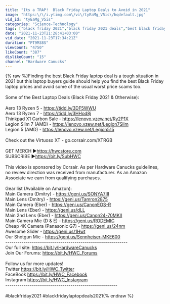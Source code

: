 ```yaml
---
title: "Its a TRAP!  Black Friday Laptop Deals to Avoid in 2021"
image: "https:\/\/i.ytimg.com\/vi\/tyEaMg_V5is\/hqdefault.jpg"
vid_id: "tyEaMg_V5is"
categories: "Science-Technology"
tags: ["black friday 2021","black friday 2021 deals","best black friday deals 2021"]
date: "2021-11-23T21:28:41+03:00"
vid_date: "2021-11-23T17:34:21Z"
duration: "PT9M38S"
viewcount: "4750"
likeCount: "387"
dislikeCount: "15"
channel: "Hardware Canucks"
---
```

{% raw %}Finding the best Black Friday laptop deal is a tough situation in 2021 but this laptop buyers guide should help you find the best Black Friday laptop prices and avoid some of the usual worst price scams too.  <br /><br />Some of the Best Laptop Deals (Black Friday 2021 &amp; Otherwise):<br /><br />Aero 13 Ryzen 5 - <a rel="nofollow" target="blank" href="https://tidd.ly/3DF5WWU">https://tidd.ly/3DF5WWU</a><br />Aero 13 Ryzen 7 - <a rel="nofollow" target="blank" href="https://tidd.ly/3HHod8j">https://tidd.ly/3HHod8j</a><br />Thinkpad X1 Carbon Sale - <a rel="nofollow" target="blank" href="https://lenovo.vzew.net/Ry2P1X">https://lenovo.vzew.net/Ry2P1X</a><br />Legion Slim 7 (AMD) - <a rel="nofollow" target="blank" href="https://lenovo.vzew.net/Legion7Slim">https://lenovo.vzew.net/Legion7Slim</a><br />Legion 5 (AMD) - <a rel="nofollow" target="blank" href="https://lenovo.vzew.net/Legion515">https://lenovo.vzew.net/Legion515</a><br /><br />Check out the Virtuoso XT - go.corsair.com/XTRGB<br /><br />GET MERCH ►<a rel="nofollow" target="blank" href="https://hwcstore.com">https://hwcstore.com</a><br />SUBSCRIBE ►<a rel="nofollow" target="blank" href="https://bit.ly/SubHWC">https://bit.ly/SubHWC</a><br /><br />This video is sponsored by Corsair. As per Hardware Canucks guidelines, no review direction was received from manufacturer. As an Amazon Associate we earn from qualifying purchases. <br /><br />Gear list (Available on Amazon): <br />Main Camera (Dmitry) - <a rel="nofollow" target="blank" href="https://geni.us/SONYA7III">https://geni.us/SONYA7III</a><br />Main Lens (Dmitry) - <a rel="nofollow" target="blank" href="https://geni.us/Tamron2875">https://geni.us/Tamron2875</a><br />Main Camera (Eber) - <a rel="nofollow" target="blank" href="https://geni.us/CanonEOS-R">https://geni.us/CanonEOS-R</a><br />Main Lens (Eber) - <a rel="nofollow" target="blank" href="https://geni.us/dLL">https://geni.us/dLL</a><br />Main 2nd Lens (Eber) - <a rel="nofollow" target="blank" href="https://geni.us/Canon24-70MKII">https://geni.us/Canon24-70MKII</a><br />Main Camera Mic (D &amp; E) - <a rel="nofollow" target="blank" href="https://geni.us/RODEMIC">https://geni.us/RODEMIC</a><br />Cheap 4K Camera (Panasonic G7) - <a rel="nofollow" target="blank" href="https://geni.us/24nm">https://geni.us/24nm</a><br />Awesome Slider - <a rel="nofollow" target="blank" href="https://geni.us/1Hwt">https://geni.us/1Hwt</a><br />Our Shotgun Mic - <a rel="nofollow" target="blank" href="https://geni.us/Sennheiser-MKE600">https://geni.us/Sennheiser-MKE600</a><br />----------------------------------------­--------------------<br />Our full site: <a rel="nofollow" target="blank" href="https://bit.ly/HardwareCanucks">https://bit.ly/HardwareCanucks</a><br />Join Our Forums: <a rel="nofollow" target="blank" href="https://bit.ly/HWC_Forums">https://bit.ly/HWC_Forums</a><br /><br />Follow us for more updates!<br />Twitter <a rel="nofollow" target="blank" href="https://bit.ly/HWC_Twitter">https://bit.ly/HWC_Twitter</a><br />FaceBook <a rel="nofollow" target="blank" href="https://bit.ly/HWC_Facebook">https://bit.ly/HWC_Facebook</a><br />Instagram <a rel="nofollow" target="blank" href="https://bit.ly/HWC_Instagram">https://bit.ly/HWC_Instagram</a><br />----------------------------------------­---------------<br /><br />#blackfriday2021 #blackfridaylaptopdeals2021{% endraw %}
